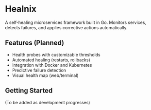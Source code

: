 # Healnix
A self-healing microservices framework built in Go. Monitors services, detects failures, and applies corrective actions automatically.

## Features (Planned)
- Health probes with customizable thresholds
- Automated healing (restarts, rollbacks)
- Integration with Docker and Kubernetes
- Predictive failure detection
- Visual health map (web/terminal)

## Getting Started
(To be added as development progresses)